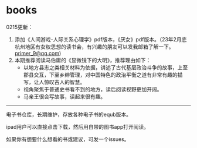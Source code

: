 # books

0215更新：

1. 添加《人间游戏-人际关系心理学》pdf版本，《厌女》pdf版本。（23年2月底杭州地区有女权思想的读书会，有兴趣的朋友可以发我邮箱了解一下。primer_9@qq.com)
2. 本期推荐阅读马伯庸的《显微镜下的大明》，推荐理由如下：
   - 以地方县志之类相关材料为依据，讲述了古代基层政治斗争的故事，上至郡县交互，下至乡绅管理，对中国特色的政治平衡之道有非常有趣的描写，让人惊叹古人的智慧。
   - 视角聚焦于普通史书看不到的地方，读后阅读视野更加开阔。
   - 马亲王很会写故事，读起来很有趣。

---



电子书仓库，长期维护，存放各种电子书的equb版本。

ipad用户可以直接点击下载，然后用自带的图书app打开阅读。

如果你有想要什么想看的书或建议，可发一个issues。





